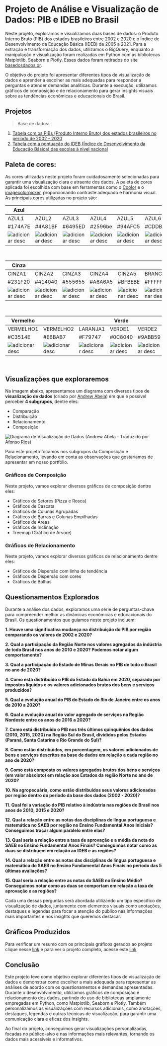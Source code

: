 # Projeto de Análise e Visualização de Dados: PIB e IDEB no Brasil

Neste projeto, exploramos e visualizamos duas bases de dados: o Produto Interno Bruto (PIB) dos estados brasileiros entre 2002 e 2020 e o Índice de Desenvolvimento da Educação Básica (IDEB) de 2005 a 2021. Para a extração e transformação dos dados, utilizamos o BigQuery, enquanto a manipulação e visualização foram realizadas em Python com as bibliotecas Matplotlib, Seaborn e Plotly. Esses dados foram retirados do site [basedosdados.or](https://basedosdados.org/).

O objetivo do projeto foi apresentar diferentes tipos de visualização de dados e aprender a escolher as mais adequadas para responder a perguntas e atender demandas analíticas. Durante a execução, utilizamos gráficos de composição e de relacionamento para gerar insights visuais sobre as tendências econômicas e educacionais do Brasil.

## Projetos

> Base de dados:
 
1. [Tabela com os PIBs (Produto Interno Bruto) dos estados brasileiros no período de 2002 - 2020](https://basedosdados.org/dataset/96eab476-5d30-459b-82be-f888d4d0d6b9?table=bc84dea9-1126-4423-86d2-8835e6b19a72)
2. [Tabela com a pontuação do IDEB (Índice de Desenvolvimento da Educação Básica) das escolas à nivel nacional](https://basedosdados.org/dataset/fcf025ca-8b19-4131-8e2d-5ddb12492347?table=93007431-7ce9-42ee-8740-8c2274d345ad)

## Paleta de cores:

As cores utilizadas neste projeto foram cuidadosamente selecionadas para garantir uma visualização clara e atraente dos dados. A paleta de cores aplicada foi escolhida com base em ferramentas como o [Coolor](https://coolors.co/palettes/trending) e o [imagecolorpicker](https://imagecolorpicker.com/), proporcionando contraste adequado e harmonia visual. As principais cores utilizadas no projeto são:

|Azul||||||
|------|------|------|------|------|------|
| AZUL1 |AZUL2 |AZUL3 |AZUL4 |AZUL5 |AZUL6 |
|#174A7E | #4A81BF | #6495ED| #2596be | #94AFC5 | #CDDBF3 |
|![adicionar desc](https://github.com/igorleonel/pib_ideb_brasileiro_project/blob/main/imagens/paleta_cores/AZUL1.png)|![adicionar desc](https://github.com/igorleonel/pib_ideb_brasileiro_project/blob/main/imagens/paleta_cores/AZUL2.png)|![adicionar desc](https://github.com/igorleonel/pib_ideb_brasileiro_project/blob/main/imagens/paleta_cores/AZUL3.png)|![adicionar desc](https://github.com/igorleonel/pib_ideb_brasileiro_project/blob/main/imagens/paleta_cores/AZUL4.png)|![adicionar desc](https://github.com/igorleonel/pib_ideb_brasileiro_project/blob/main/imagens/paleta_cores/AZUL5.png)|![adicionar desc](https://github.com/igorleonel/pib_ideb_brasileiro_project/blob/main/imagens/paleta_cores/AZUL6.png) |

&nbsp;

|Cinza||||||
|------|------|------|------|------|------|
| CINZA1 |CINZA2 |CINZA3 |CINZA4 |CINZA5|BRANCO|
|#231F20 | #414040| #555655 | #A6A6A5| #BFBEBE |#FFFFFF|
| ![adicionar desc](https://github.com/igorleonel/pib_ideb_brasileiro_project/blob/main/imagens/paleta_cores/CINZA1.png)  |![adicionar desc](https://github.com/igorleonel/pib_ideb_brasileiro_project/blob/main/imagens/paleta_cores/CINZA2.png) |![adicionar desc](https://github.com/igorleonel/pib_ideb_brasileiro_project/blob/main/imagens/paleta_cores/CINZA3.png) |![adicionar desc](https://github.com/igorleonel/pib_ideb_brasileiro_project/blob/main/imagens/paleta_cores/CINZA4.png) |![adicionar desc](https://github.com/igorleonel/pib_ideb_brasileiro_project/blob/main/imagens/paleta_cores/CINZA5.png)|![adicionar desc](https://github.com/igorleonel/pib_ideb_brasileiro_project/blob/main/imagens/paleta_cores/BRANCO.png)|

&nbsp;

|Vermelho|||Verde|||
|------|------|------|------|------|------|
| VERMELHO1 |VERMELHO2 |LARANJA1 | VERDE1 |VERDE2 | VERDE3 |
|#C3514E | #E6BAB7 | #F79747|#0C8040 | #9ABB59 |#9ECCB3|
| ![adicionar desc](https://github.com/igorleonel/pib_ideb_brasileiro_project/blob/main/imagens/paleta_cores/VERMELHO1.png) |![adicionar desc](https://github.com/igorleonel/pib_ideb_brasileiro_project/blob/main/imagens/paleta_cores/VERMELHO2.png)|![adicionar desc](https://github.com/igorleonel/pib_ideb_brasileiro_project/blob/main/imagens/paleta_cores/LARANJA1.png)| ![adicionar desc](https://github.com/igorleonel/pib_ideb_brasileiro_project/blob/main/imagens/paleta_cores/VERDE1.png) |![adicionar desc](https://github.com/igorleonel/pib_ideb_brasileiro_project/blob/main/imagens/paleta_cores/VERDE2.png)|![adicionar desc](https://github.com/igorleonel/pib_ideb_brasileiro_project/blob/main/imagens/paleta_cores/VERDE3.png)|

&nbsp;

## Visualizações que exploraremos

Na imagem abaixo, apresentamos um diagrama com diversos tipos de **visualização de dados** (criado por [Andrew Abela](https://extremepresentation.com/wp-content/uploads/choosing-a-good-chart-09-1.pdf)) em que é possível perceber **4 subgrupos**, dentre eles:

- Comparação
- Distribuição
- Relacionamento
- Composição

![Diagrama de Visualização de Dados (Andrew Abela - Traduzido por Afonso Rios)](https://github.com/igorleonel/pib_ideb_brasileiro_project/blob/main/imagens/Tipos_Graficos/Diagrama%20de%20Visualiza%C3%A7%C3%A3o%20de%20Dados%20(Andrew%20Abela%20-%20Traduzido%20por%20Afonso%20Rios).png)

Para este projeto focamos nos subgrupos da Composição e Relacionamento, levando em conta as observações que gostaríamos de apresentar em nosso portfólio.

### Gráficos de Composição

Neste projeto, vamos explorar diversos gráficos de composição dentre eles:

- Gráficos de Setores (Pizza e Rosca)
- Gráficos de Cascata
- Gráficos de Colunas Agrupadas
- Gráficos de Barras e Colunas Empilhadas
- Gráficos de Áreas
- Gráficos de Inclinação
- Treemap (Gráfico de Árvore)

### Gráficos de Relacionamento

Neste projeto, vamos explorar diversos gráficos de relacionamento dentre eles:

- Gráficos de Dispersão com linha de tendência
- Gráficos de Dispersão com cores
- Gráficos de Bolhas

## Questionamentos Explorados

Durante a análise dos dados, exploramos uma série de perguntas-chave para compreender melhor as dinâmicas econômicas e educacionais do Brasil. Os questionamentos que guiamos neste projeto incluem:

**1. Houve uma significativa mudança na distribuição do PIB por região comparando os valores de 2002 e 2020?**   

**2. Qual a participação da Região Norte nos valores agregados da indústria de todo Brasil nos anos de 2010 e 2020? Podemos notar algum comportamento?**   

**3. Qual a participação do Estado de Minas Gerais no PIB de todo o Brasil no ano de 2020?**
   
**4. Como está distribuído o PIB do Estado da Bahia em 2020, separado por impostos líquidos e os valores adicionados brutos dos bens e serviços produzidos?**
   
**5. Qual a evolução anual do PIB do Estado do Rio de Janeiro entre os anos de 2010 a 2020?**
   
**6. Qual a evolução anual do valor agregado de serviços na Região Nordeste entre os anos de 2016 a 2020?**
   
**7. Como está distribuído o PIB nos três últimos quinquênios dos dados (2010, 2015, 2020) na Região Sul do Brasil, divididos pelos Estados (Paraná, Santa Catarina e Rio Grande do Sul)?**
   
**8. Como estão distribuídos, em porcentagem, os valores adicionados de bens e serviços descritos na base de dados em relação a cada região no ano de 2020?**
   
**9. Como está composto os valores agregados brutos dos bens e serviços (em valor absoluto) em relação aos Estados da região Norte no ano de 2020?**
    
**10. Na agropecuária, como estão distribuídos seus valores adicionados por região dentro do período da base dos dados (2002 - 2020)?**
    
**11. Qual foi a variação do PIB relativo à indústria nas regiões do Brasil nos anos de 2010, 2015 e 2020?**
 
**12. Qual a relação entre as notas das disciplinas de língua portuguesa e matemática no SAEB por região no Ensino Fundamental Anos Iniciais? Conseguimos traçar algum paralelo entre elas?**
    
**13. Qual seria a relação entre a taxa de aprovação e a média da nota do SAEB no Ensino Fundamental Anos Finais? Conseguimos notar como as duas se distribuem em relação ao IDEB e as regiões?**

**14. Qual a relação entre as notas das disciplinas de língua portuguesa e matemática do SAEB no Ensino Fundamental Anos Finais no período das 5 últimas avaliações?**

**15. Qual seria a relação entre as notas do SAEB no Ensino Médio? Conseguimos notar como as duas se comportam em relação a taxa de aprovação e as regiões?**

Cada uma dessas perguntas será abordada utilizando um tipo específico de visualização de dados, juntamente com elementos visuais como anotações, destaques e legendas para focar a atenção do público nas informações mais importantes e nos insights que queremos destacar.

## Gráficos Produzidos

Para verificar um resumo com os principais gráficos gerados ao projeto clique nesse [link](https://github.com/igorleonel/pib_ideb_brasileiro_project/blob/main/project_pib_ideb_gr%C3%A1ficos_produzidos.ipynb) e para ver o projeto completo, acesse este [link](https://colab.research.google.com/drive/1KjAPYQ39CnmgacX5GfLiB47quSZL_Z4e?usp=sharing)

## Conclusão

Este projeto teve como objetivo explorar diferentes tipos de visualização de dados e demonstrar como escolher a mais adequada para representar as análises de acordo com os questionamentos e demandas apresentadas. Durante o desenvolvimento, utilizamos gráficos de composição e relacionamento dos dados, partindo do uso de bibliotecas amplamente empregadas em Python, como Matplotlib, Seaborn e Plotly. Também personalizamos as visualizações com recursos adicionais, como anotações, destaques, legendas e outras técnicas de visualização, para garantir uma comunicação clara e eficaz dos insights.

Ao final do projeto, conseguimos gerar visualizações personalizadas, focadas no público-alvo e nas informações mais relevantes, tornando os dados mais acessíveis e informativos.
